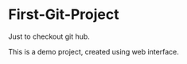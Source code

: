 First-Git-Project
=================

Just to checkout git hub.

This is a demo project, created using web interface.
